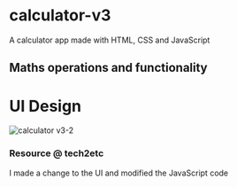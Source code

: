 # calculator-v3
A calculator app made with HTML, CSS and JavaScript

## Maths operations and functionality

# UI Design
![calculator v3-2](https://user-images.githubusercontent.com/111725078/211353338-2e4619b0-009d-4561-b490-e202fd3893fe.JPG)

### Resource @ tech2etc
I made a change to the UI and modified the JavaScript code

